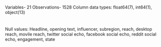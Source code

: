 #
Variables- 21
Observations- 1528
Column data types: float64(7), int64(1), object(13)
# 
Null values: Headline, opening text, influencer, subregion, reach, desktop reach, movile reach, twitter social echo, facebook social echo,
reddit social echo, engagement, state
 